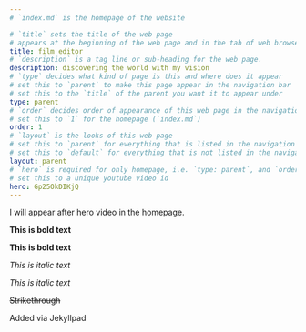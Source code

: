 ```yaml
---
# `index.md` is the homepage of the website

# `title` sets the title of the web page
# appears at the beginning of the web page and in the tab of web browsers
title: film editor
# `description` is a tag line or sub-heading for the web page.
description: discovering the world with my vision
# `type` decides what kind of page is this and where does it appear
# set this to `parent` to make this page appear in the navigation bar
# set this to the `title` of the parent you want it to appear under
type: parent
# `order` decides order of appearance of this web page in the navigation bar
# set this to `1` for the homepage (`index.md`)
order: 1
# `layout` is the looks of this web page
# set this to `parent` for everything that is listed in the navigation bar
# set this to `default` for everything that is not listed in the navigation bar
layout: parent
# `hero` is required for only homepage, i.e. `type: parent`, and `order: 1`
# set this to a unique youtube video id 
hero: Gp25OkDIKjQ
---
```


[//]: # (Here you can write the content of the home page in markdown.)

I will appear after hero video in the homepage.

**This is bold text**

__This is bold text__

*This is italic text*

_This is italic text_

~~Strikethrough~~

Added via Jekyllpad